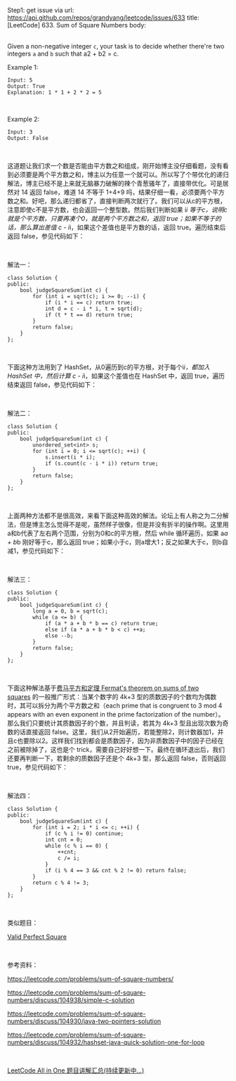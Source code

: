 Step1: get issue via url: https://api.github.com/repos/grandyang/leetcode/issues/633 
 title:[LeetCode] 633. Sum of Square Numbers 
 body:  
  

Given a non-negative integer `c`, your task is to decide whether there're two integers `a` and `b` such that a2 + b2 = c.

Example 1:
    
    
    Input: 5
    Output: True
    Explanation: 1 * 1 + 2 * 2 = 5
    

 

Example 2:
    
    
    Input: 3
    Output: False

 

这道题让我们求一个数是否能由平方数之和组成，刚开始博主没仔细看题，没有看到必须要是两个平方数之和，博主以为任意一个就可以。所以写了个带优化的递归解法，博主已经不是上来就无脑暴力破解的辣个青葱骚年了，直接带优化。可是居然对 14 返回 false，难道 14 不等于 1+4+9 吗，结果仔细一看，必须要两个平方数之和。好吧，那么递归都省了，直接判断两次就行了。我们可以从c的平方根，注意即使c不是平方数，也会返回一个整型数。然后我们判断如果 i*i 等于c，说明c就是个平方数，只要再凑个0，就是两个平方数之和，返回 true；如果不等于的话，那么算出差值 c - i*i，如果这个差值也是平方数的话，返回 true。遍历结束后返回 false，参见代码如下：

 

解法一：
    
    
    class Solution {
    public:
        bool judgeSquareSum(int c) {
            for (int i = sqrt(c); i >= 0; --i) {
                if (i * i == c) return true;
                int d = c - i * i, t = sqrt(d);
                if (t * t == d) return true;
            }
            return false;
        }
    };

 

下面这种方法用到了 HashSet，从0遍历到c的平方根，对于每个i*i，都加入 HashSet 中，然后计算 c - i*i，如果这个差值也在 HashSet 中，返回 true，遍历结束返回 false，参见代码如下：

 

解法二：
    
    
    class Solution {
    public:
        bool judgeSquareSum(int c) {
            unordered_set<int> s;
            for (int i = 0; i <= sqrt(c); ++i) {
                s.insert(i * i);
                if (s.count(c - i * i)) return true;
            }
            return false;
        }
    };

 

上面两种方法都不是很高效，来看下面这种高效的解法。论坛上有人称之为二分解法，但是博主怎么觉得不是呢，虽然样子很像，但是并没有折半的操作啊。这里用a和b代表了左右两个范围，分别为0和c的平方根，然后 while 循环遍历，如果 a*a + b*b 刚好等于c，那么返回 true；如果小于c，则a增大1；反之如果大于c，则b自减1，参见代码如下：

 

解法三：
    
    
    class Solution {
    public:
        bool judgeSquareSum(int c) {
            long a = 0, b = sqrt(c);
            while (a <= b) {
                if (a * a + b * b == c) return true;
                else if (a * a + b * b < c) ++a;
                else --b;
            }
            return false;
        }
    };

 

下面这种解法基于[费马平方和定理 Fermat's theorem on sums of two squares](https://en.wikipedia.org/wiki/Fermat%27s_theorem_on_sums_of_two_squares#Related_results) 的一般推广形式：当某个数字的 4k+3 型的质数因子的个数均为偶数时，其可以拆分为两个平方数之和（each prime that is congruent to 3 mod 4 appears with an even exponent in the prime factorization of the number）。那么我们只要统计其质数因子的个数，并且判读，若其为 4k+3 型且出现次数为奇数的话直接返回 false。这里，我们从2开始遍历，若能整除2，则计数器加1，并且c也要除以2。这样我们找到都会是质数因子，因为非质数因子中的因子已经在之前被除掉了，这也是个 trick，需要自己好好想一下。最终在循环退出后，我们还要再判断一下，若剩余的质数因子还是个 4k+3 型，那么返回 false，否则返回 true，参见代码如下：

 

解法四：
    
    
    class Solution {
    public:
        bool judgeSquareSum(int c) {
            for (int i = 2; i * i <= c; ++i) {
                if (c % i != 0) continue;
                int cnt = 0;
                while (c % i == 0) {
                    ++cnt;
                    c /= i;
                }
                if (i % 4 == 3 && cnt % 2 != 0) return false;
            }
            return c % 4 != 3;
        }
    };

 

类似题目：

[Valid Perfect Square](http://www.cnblogs.com/grandyang/p/5619296.html) 

 

参考资料：

<https://leetcode.com/problems/sum-of-square-numbers/>

<https://leetcode.com/problems/sum-of-square-numbers/discuss/104938/simple-c-solution>

<https://leetcode.com/problems/sum-of-square-numbers/discuss/104930/java-two-pointers-solution>

<https://leetcode.com/problems/sum-of-square-numbers/discuss/104932/hashset-java-quick-solution-one-for-loop>

 

[LeetCode All in One 题目讲解汇总(持续更新中...)](http://www.cnblogs.com/grandyang/p/4606334.html)
